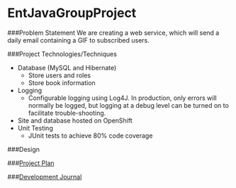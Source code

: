 # EntJavaGroupProject

###Problem Statement
We are creating a web service, which will send a daily email containing a GIF to subscribed users. 

###Project Technologies/Techniques
* Database (MySQL and Hibernate)
	- Store users and roles
	- Store book information
* Logging
  * Configurable logging using Log4J. In production, only errors will normally be logged, but logging at a debug level can be turned on to facilitate trouble-shooting. 
* Site and database hosted on OpenShift
* Unit Testing
  * JUnit tests to achieve 80% code coverage


###Design


###[Project Plan](projectPlan.md)


###[Development Journal](journal.md)
